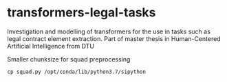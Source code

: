 # transformers-legal-tasks
Investigation and modelling of transformers for the use in tasks such as legal contract element extraction. Part of master thesis in Human-Centered Artificial Intelligence from DTU


Smaller chunksize for squad preprocessing
```
cp squad.py /opt/conda/lib/python3.7/sipython
```